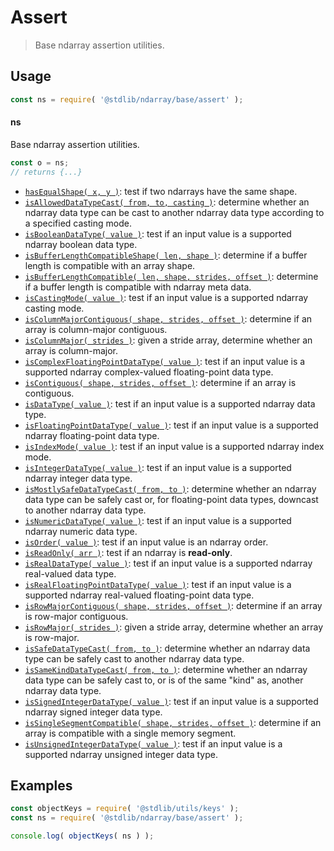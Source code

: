 <!--

@license Apache-2.0

Copyright (c) 2018 The Stdlib Authors.

Licensed under the Apache License, Version 2.0 (the "License");
you may not use this file except in compliance with the License.
You may obtain a copy of the License at

   http://www.apache.org/licenses/LICENSE-2.0

Unless required by applicable law or agreed to in writing, software
distributed under the License is distributed on an "AS IS" BASIS,
WITHOUT WARRANTIES OR CONDITIONS OF ANY KIND, either express or implied.
See the License for the specific language governing permissions and
limitations under the License.

-->

# Assert

> Base ndarray assertion utilities.

<section class="usage">

## Usage

```javascript
const ns = require( '@stdlib/ndarray/base/assert' );
```

#### ns

Base ndarray assertion utilities.

```javascript
const o = ns;
// returns {...}
```

<!-- <toc pattern="*"> -->

<div class="namespace-toc">

-   <span class="signature">[`hasEqualShape( x, y )`][@stdlib/ndarray/base/assert/has-equal-shape]</span><span class="delimiter">: </span><span class="description">test if two ndarrays have the same shape.</span>
-   <span class="signature">[`isAllowedDataTypeCast( from, to, casting )`][@stdlib/ndarray/base/assert/is-allowed-data-type-cast]</span><span class="delimiter">: </span><span class="description">determine whether an ndarray data type can be cast to another ndarray data type according to a specified casting mode.</span>
-   <span class="signature">[`isBooleanDataType( value )`][@stdlib/ndarray/base/assert/is-boolean-data-type]</span><span class="delimiter">: </span><span class="description">test if an input value is a supported ndarray boolean data type.</span>
-   <span class="signature">[`isBufferLengthCompatibleShape( len, shape )`][@stdlib/ndarray/base/assert/is-buffer-length-compatible-shape]</span><span class="delimiter">: </span><span class="description">determine if a buffer length is compatible with an array shape.</span>
-   <span class="signature">[`isBufferLengthCompatible( len, shape, strides, offset )`][@stdlib/ndarray/base/assert/is-buffer-length-compatible]</span><span class="delimiter">: </span><span class="description">determine if a buffer length is compatible with ndarray meta data.</span>
-   <span class="signature">[`isCastingMode( value )`][@stdlib/ndarray/base/assert/is-casting-mode]</span><span class="delimiter">: </span><span class="description">test if an input value is a supported ndarray casting mode.</span>
-   <span class="signature">[`isColumnMajorContiguous( shape, strides, offset )`][@stdlib/ndarray/base/assert/is-column-major-contiguous]</span><span class="delimiter">: </span><span class="description">determine if an array is column-major contiguous.</span>
-   <span class="signature">[`isColumnMajor( strides )`][@stdlib/ndarray/base/assert/is-column-major]</span><span class="delimiter">: </span><span class="description">given a stride array, determine whether an array is column-major.</span>
-   <span class="signature">[`isComplexFloatingPointDataType( value )`][@stdlib/ndarray/base/assert/is-complex-floating-point-data-type]</span><span class="delimiter">: </span><span class="description">test if an input value is a supported ndarray complex-valued floating-point data type.</span>
-   <span class="signature">[`isContiguous( shape, strides, offset )`][@stdlib/ndarray/base/assert/is-contiguous]</span><span class="delimiter">: </span><span class="description">determine if an array is contiguous.</span>
-   <span class="signature">[`isDataType( value )`][@stdlib/ndarray/base/assert/is-data-type]</span><span class="delimiter">: </span><span class="description">test if an input value is a supported ndarray data type.</span>
-   <span class="signature">[`isFloatingPointDataType( value )`][@stdlib/ndarray/base/assert/is-floating-point-data-type]</span><span class="delimiter">: </span><span class="description">test if an input value is a supported ndarray floating-point data type.</span>
-   <span class="signature">[`isIndexMode( value )`][@stdlib/ndarray/base/assert/is-index-mode]</span><span class="delimiter">: </span><span class="description">test if an input value is a supported ndarray index mode.</span>
-   <span class="signature">[`isIntegerDataType( value )`][@stdlib/ndarray/base/assert/is-integer-data-type]</span><span class="delimiter">: </span><span class="description">test if an input value is a supported ndarray integer data type.</span>
-   <span class="signature">[`isMostlySafeDataTypeCast( from, to )`][@stdlib/ndarray/base/assert/is-mostly-safe-data-type-cast]</span><span class="delimiter">: </span><span class="description">determine whether an ndarray data type can be safely cast or, for floating-point data types, downcast to another ndarray data type.</span>
-   <span class="signature">[`isNumericDataType( value )`][@stdlib/ndarray/base/assert/is-numeric-data-type]</span><span class="delimiter">: </span><span class="description">test if an input value is a supported ndarray numeric data type.</span>
-   <span class="signature">[`isOrder( value )`][@stdlib/ndarray/base/assert/is-order]</span><span class="delimiter">: </span><span class="description">test if an input value is an ndarray order.</span>
-   <span class="signature">[`isReadOnly( arr )`][@stdlib/ndarray/base/assert/is-read-only]</span><span class="delimiter">: </span><span class="description">test if an ndarray is **read-only**.</span>
-   <span class="signature">[`isRealDataType( value )`][@stdlib/ndarray/base/assert/is-real-data-type]</span><span class="delimiter">: </span><span class="description">test if an input value is a supported ndarray real-valued data type.</span>
-   <span class="signature">[`isRealFloatingPointDataType( value )`][@stdlib/ndarray/base/assert/is-real-floating-point-data-type]</span><span class="delimiter">: </span><span class="description">test if an input value is a supported ndarray real-valued floating-point data type.</span>
-   <span class="signature">[`isRowMajorContiguous( shape, strides, offset )`][@stdlib/ndarray/base/assert/is-row-major-contiguous]</span><span class="delimiter">: </span><span class="description">determine if an array is row-major contiguous.</span>
-   <span class="signature">[`isRowMajor( strides )`][@stdlib/ndarray/base/assert/is-row-major]</span><span class="delimiter">: </span><span class="description">given a stride array, determine whether an array is row-major.</span>
-   <span class="signature">[`isSafeDataTypeCast( from, to )`][@stdlib/ndarray/base/assert/is-safe-data-type-cast]</span><span class="delimiter">: </span><span class="description">determine whether an ndarray data type can be safely cast to another ndarray data type.</span>
-   <span class="signature">[`isSameKindDataTypeCast( from, to )`][@stdlib/ndarray/base/assert/is-same-kind-data-type-cast]</span><span class="delimiter">: </span><span class="description">determine whether an ndarray data type can be safely cast to, or is of the same "kind" as, another ndarray data type.</span>
-   <span class="signature">[`isSignedIntegerDataType( value )`][@stdlib/ndarray/base/assert/is-signed-integer-data-type]</span><span class="delimiter">: </span><span class="description">test if an input value is a supported ndarray signed integer data type.</span>
-   <span class="signature">[`isSingleSegmentCompatible( shape, strides, offset )`][@stdlib/ndarray/base/assert/is-single-segment-compatible]</span><span class="delimiter">: </span><span class="description">determine if an array is compatible with a single memory segment.</span>
-   <span class="signature">[`isUnsignedIntegerDataType( value )`][@stdlib/ndarray/base/assert/is-unsigned-integer-data-type]</span><span class="delimiter">: </span><span class="description">test if an input value is a supported ndarray unsigned integer data type.</span>

</div>

<!-- </toc> -->

</section>

<!-- /.usage -->

<section class="examples">

## Examples

<!-- TODO: better examples -->

<!-- eslint no-undef: "error" -->

```javascript
const objectKeys = require( '@stdlib/utils/keys' );
const ns = require( '@stdlib/ndarray/base/assert' );

console.log( objectKeys( ns ) );
```

</section>

<!-- /.examples -->

<!-- Section for related `stdlib` packages. Do not manually edit this section, as it is automatically populated. -->

<section class="related">

</section>

<!-- /.related -->

<!-- Section for all links. Make sure to keep an empty line after the `section` element and another before the `/section` close. -->

<section class="links">

<!-- <toc-links> -->

[@stdlib/ndarray/base/assert/has-equal-shape]: https://github.com/stdlib-js/stdlib/tree/develop/lib/node_modules/%40stdlib/ndarray/base/assert/has-equal-shape

[@stdlib/ndarray/base/assert/is-allowed-data-type-cast]: https://github.com/stdlib-js/stdlib/tree/develop/lib/node_modules/%40stdlib/ndarray/base/assert/is-allowed-data-type-cast

[@stdlib/ndarray/base/assert/is-boolean-data-type]: https://github.com/stdlib-js/stdlib/tree/develop/lib/node_modules/%40stdlib/ndarray/base/assert/is-boolean-data-type

[@stdlib/ndarray/base/assert/is-buffer-length-compatible-shape]: https://github.com/stdlib-js/stdlib/tree/develop/lib/node_modules/%40stdlib/ndarray/base/assert/is-buffer-length-compatible-shape

[@stdlib/ndarray/base/assert/is-buffer-length-compatible]: https://github.com/stdlib-js/stdlib/tree/develop/lib/node_modules/%40stdlib/ndarray/base/assert/is-buffer-length-compatible

[@stdlib/ndarray/base/assert/is-casting-mode]: https://github.com/stdlib-js/stdlib/tree/develop/lib/node_modules/%40stdlib/ndarray/base/assert/is-casting-mode

[@stdlib/ndarray/base/assert/is-column-major-contiguous]: https://github.com/stdlib-js/stdlib/tree/develop/lib/node_modules/%40stdlib/ndarray/base/assert/is-column-major-contiguous

[@stdlib/ndarray/base/assert/is-column-major]: https://github.com/stdlib-js/stdlib/tree/develop/lib/node_modules/%40stdlib/ndarray/base/assert/is-column-major

[@stdlib/ndarray/base/assert/is-complex-floating-point-data-type]: https://github.com/stdlib-js/stdlib/tree/develop/lib/node_modules/%40stdlib/ndarray/base/assert/is-complex-floating-point-data-type

[@stdlib/ndarray/base/assert/is-contiguous]: https://github.com/stdlib-js/stdlib/tree/develop/lib/node_modules/%40stdlib/ndarray/base/assert/is-contiguous

[@stdlib/ndarray/base/assert/is-data-type]: https://github.com/stdlib-js/stdlib/tree/develop/lib/node_modules/%40stdlib/ndarray/base/assert/is-data-type

[@stdlib/ndarray/base/assert/is-floating-point-data-type]: https://github.com/stdlib-js/stdlib/tree/develop/lib/node_modules/%40stdlib/ndarray/base/assert/is-floating-point-data-type

[@stdlib/ndarray/base/assert/is-index-mode]: https://github.com/stdlib-js/stdlib/tree/develop/lib/node_modules/%40stdlib/ndarray/base/assert/is-index-mode

[@stdlib/ndarray/base/assert/is-integer-data-type]: https://github.com/stdlib-js/stdlib/tree/develop/lib/node_modules/%40stdlib/ndarray/base/assert/is-integer-data-type

[@stdlib/ndarray/base/assert/is-mostly-safe-data-type-cast]: https://github.com/stdlib-js/stdlib/tree/develop/lib/node_modules/%40stdlib/ndarray/base/assert/is-mostly-safe-data-type-cast

[@stdlib/ndarray/base/assert/is-numeric-data-type]: https://github.com/stdlib-js/stdlib/tree/develop/lib/node_modules/%40stdlib/ndarray/base/assert/is-numeric-data-type

[@stdlib/ndarray/base/assert/is-order]: https://github.com/stdlib-js/stdlib/tree/develop/lib/node_modules/%40stdlib/ndarray/base/assert/is-order

[@stdlib/ndarray/base/assert/is-read-only]: https://github.com/stdlib-js/stdlib/tree/develop/lib/node_modules/%40stdlib/ndarray/base/assert/is-read-only

[@stdlib/ndarray/base/assert/is-real-data-type]: https://github.com/stdlib-js/stdlib/tree/develop/lib/node_modules/%40stdlib/ndarray/base/assert/is-real-data-type

[@stdlib/ndarray/base/assert/is-real-floating-point-data-type]: https://github.com/stdlib-js/stdlib/tree/develop/lib/node_modules/%40stdlib/ndarray/base/assert/is-real-floating-point-data-type

[@stdlib/ndarray/base/assert/is-row-major-contiguous]: https://github.com/stdlib-js/stdlib/tree/develop/lib/node_modules/%40stdlib/ndarray/base/assert/is-row-major-contiguous

[@stdlib/ndarray/base/assert/is-row-major]: https://github.com/stdlib-js/stdlib/tree/develop/lib/node_modules/%40stdlib/ndarray/base/assert/is-row-major

[@stdlib/ndarray/base/assert/is-safe-data-type-cast]: https://github.com/stdlib-js/stdlib/tree/develop/lib/node_modules/%40stdlib/ndarray/base/assert/is-safe-data-type-cast

[@stdlib/ndarray/base/assert/is-same-kind-data-type-cast]: https://github.com/stdlib-js/stdlib/tree/develop/lib/node_modules/%40stdlib/ndarray/base/assert/is-same-kind-data-type-cast

[@stdlib/ndarray/base/assert/is-signed-integer-data-type]: https://github.com/stdlib-js/stdlib/tree/develop/lib/node_modules/%40stdlib/ndarray/base/assert/is-signed-integer-data-type

[@stdlib/ndarray/base/assert/is-single-segment-compatible]: https://github.com/stdlib-js/stdlib/tree/develop/lib/node_modules/%40stdlib/ndarray/base/assert/is-single-segment-compatible

[@stdlib/ndarray/base/assert/is-unsigned-integer-data-type]: https://github.com/stdlib-js/stdlib/tree/develop/lib/node_modules/%40stdlib/ndarray/base/assert/is-unsigned-integer-data-type

<!-- </toc-links> -->

</section>

<!-- /.links -->
